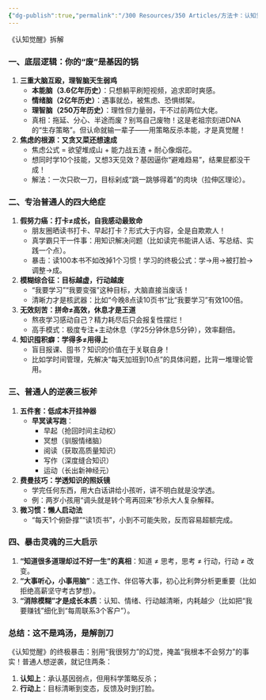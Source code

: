```yaml
---
{"dg-publish":true,"permalink":"/300 Resources/350 Articles/方法卡：认知觉醒/","created":"2025-03-29T10:06:12.816+08:00","updated":"2025-09-17T22:18:14.316+08:00"}
---
```


《认知觉醒》拆解
### 一、底层逻辑：你的“废”是基因的锅
1. **三重大脑互殴，理智脑天生弱鸡**
    - **本能脑（3.6亿年历史）**：只想躺平刷短视频，追求即时爽感。
    - **情绪脑（2亿年历史）**：遇事就怂，被焦虑、恐惧绑架。
    - **理智脑（250万年历史）**：理性但力量弱，干不过前两位大佬。
    - 真相：拖延、分心、半途而废？别骂自己废物！这是老祖宗刻进DNA的“生存策略”。但认命就输一辈子——用策略反杀本能，才是真觉醒！
2. **焦虑的根源：又贪又菜还想速成**
    - 焦虑公式 = 欲望堆成山 + 能力战五渣 + 耐心像烟花。
    - 想同时学10个技能，又想3天见效？基因逼你“避难趋易”，结果屁都没干成！
    - 解法：一次只砍一刀，目标剁成“跳一跳够得着”的肉块（拉伸区理论）。
### 二、专治普通人的四大绝症
1. **假努力癌：打卡≠成长，自我感动最致命**
    - 朋友圈晒读书打卡、早起打卡？形式大于内容，全是自欺欺人！
    - 真学霸只干一件事：用知识解决问题（比如读完书能讲人话、写总结、实践一个点）。
    - 暴击：读100本书不如改掉1个习惯！学习的终极公式：学→用→被打脸→调整→成。
2. **模糊综合征：目标越虚，行动越废**
    - “我要学习”“我要变强”这种目标，大脑直接当废话！
    - 清晰力才是核武器：比如“今晚8点读10页书”比“我要学习”有效100倍。
3. **无效刻苦：拼命≠高效，休息才是王道**
    - 熬夜学习感动自己？精力耗尽后只会报复性摆烂！
    - 高手模式：极度专注+主动休息（学25分钟休息5分钟），效率翻倍。
4. **知识囤积癖：学得多≠用得上**
    - 盲目报课、囤书？知识的价值在于关联自身！
    - 比如学时间管理，先解决“每天加班到10点”的具体问题，比背一堆理论管用。
### 三、普通人的逆袭三板斧
1. **五件套：低成本开挂神器**
    - **早冥读写跑**：
        - 早起（抢回时间主动权）
        - 冥想（驯服情绪脑）
        - 阅读（获取高质量知识）
        - 写作（深度缝合知识）
        - 运动（长出新神经元）
2. **费曼技巧：学透知识的照妖镜**
    - 学完任何东西，用大白话讲给小孩听，讲不明白就是没学透。
    - 例：两岁小孩用“调头就是转个弯再回来”秒杀大人复杂解释。
3. **微习惯：懒人启动法**
    - “每天1个俯卧撑”“读1页书”，小到不可能失败，反而容易超额完成。
### 四、暴击灵魂的三大启示
1. **“知道很多道理却过不好一生”的真相**：知道 ≠ 思考，思考 ≠ 行动，行动 ≠ 改变。
2. **“大事听心，小事用脑”**：选工作、伴侣等大事，初心比利弊分析更重要（比如拒绝高薪坚守考古梦想）。
3. **“消除模糊”才是成长本质**：认知、情绪、行动越清晰，内耗越少（比如把“我要赚钱”细化到“每周联系3个客户”）。
### 总结：这不是鸡汤，是解剖刀
《认知觉醒》的终极暴击：别用“我很努力”的幻觉，掩盖“我根本不会努力”的事实！普通人想逆袭，就记住两条：
1. **认知上**：承认基因弱点，但用科学策略反杀；
2. **行动上**：目标清晰到变态，反馈及时到打脸。